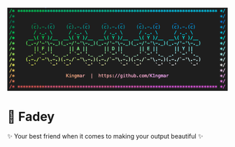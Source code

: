 
<p align="center">
  <img alt="Really cool fadey banner" src="./fadey.png" />
</p>

# 🌈 Fadey
✨ Your best friend when it comes to making your output beautiful ✨

